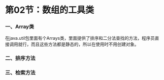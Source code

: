 # 第02节：数组的工具类

### 一、Array类

在java.util包里面有个Arrays类，里面提供了排序和二分法查找的方法，程序员直接调用就行，而且这些方法都是静态的，所以在使用时不用创建对象。

### 二、排序方法

### 三、检索方法